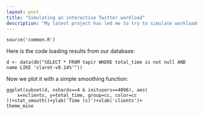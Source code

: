 ```yaml
---
layout: post
title: "Simulating an interactive Twitter workload"
description: "My latest project has led me to try to simulate workloads from real-world social networks. Starting from Graph500's Kronecker graph and integrating with Retwis, with a sprinkle of my own retweet behavior, I came up with something that works for me that I thought I'd share."
---
```



```{r include=F}
source('common.R')
```

Here is the code loading results from our database:

```{r, echo=T}
d <- data(db("SELECT * FROM tapir WHERE total_time is not null AND name LIKE 'claret-v0.14%'"))
```

Now we plot it with a simple smoothing function:

```{r time}
ggplot(subset(d, nshards==4 & initusers==4096), aes(
    x=nclients, y=total_time, group=cc, color=cc
))+stat_smooth()+ylab('Time (s)')+xlab('clients')+
theme_mine
```
